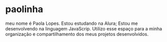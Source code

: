 # paolinha
meu nome é Paola Lopes.
Estou estudando na Alura;
Estou me desenvolvendo na linguagem JavaScrip.
Utilizo esse espaço para a minha organização e compartilhamento dos meus projetos desenvolvidos.
